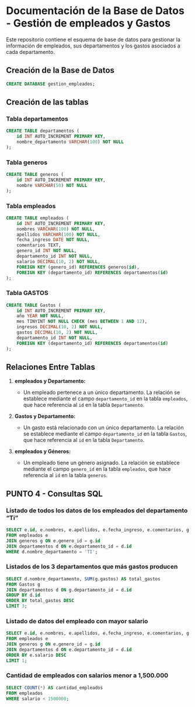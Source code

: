 # Documentación de la Base de Datos - Gestión de empleados y Gastos

Este repositorio contiene el esquema de base de datos para gestionar la información de empleados, sus departamentos y los gastos asociados a cada departamento.

## Creación de la Base de Datos

```sql
CREATE DATABASE gestion_empleados;
```

## Creación de las tablas

### Tabla departamentos

```sql
CREATE TABLE departamentos (
    id INT AUTO_INCREMENT PRIMARY KEY,
    nombre_departamento VARCHAR(100) NOT NULL
);
```

### Tabla generos

```sql
CREATE TABLE generos (
    id INT AUTO_INCREMENT PRIMARY KEY,
    nombre VARCHAR(50) NOT NULL
);

```

### Tabla empleados

```sql
CREATE TABLE empleados (
    id INT AUTO_INCREMENT PRIMARY KEY,
    nombres VARCHAR(100) NOT NULL,
    apellidos VARCHAR(100) NOT NULL,
    fecha_ingreso DATE NOT NULL,
    comentarios TEXT,
    genero_id INT NOT NULL,
    departamento_id INT NOT NULL,
    salario DECIMAL(10, 2) NOT NULL,
    FOREIGN KEY (genero_id) REFERENCES generos(id),
    FOREIGN KEY (departamento_id) REFERENCES departamentos(id)
);
```

### Tabla GASTOS

```sql
CREATE TABLE Gastos (
    id INT AUTO_INCREMENT PRIMARY KEY,
    año YEAR NOT NULL,
    mes TINYINT NOT NULL CHECK (mes BETWEEN 1 AND 12),
    ingresos DECIMAL(10, 2) NOT NULL,
    gastos DECIMAL(10, 2) NOT NULL,
    departamento_id INT NOT NULL,
    FOREIGN KEY (departamento_id) REFERENCES departamentos(id)
);
```

## Relaciones Entre Tablas

1. **empleados y Departamento:**
   - Un empleado pertenece a un único departamento. La relación se establece mediante el campo `departamento_id` en la tabla `empleados`, que hace referencia al `id` en la tabla `Departamento`.

2. **Gastos y Departamento:**
   - Un gasto está relacionado con un único departamento. La relación se establece mediante el campo `departamento_id` en la tabla `Gastos`, que hace referencia al `id` en la tabla `Departamento`.

3. **empleados y Géneros:**
   - Un empleado tiene un género asignado. La relación se establece mediante el campo `genero_id` en la tabla `empleados`, que hace referencia al `id` en la tabla `generos`.

## PUNTO 4 - Consultas SQL

### Listado de todos los datos de los empleados del departamento “Ti”

```sql
SELECT e.id, e.nombres, e.apellidos, e.fecha_ingreso, e.comentarios, g.nombre AS genero, d.nombre_departamento, e.salario
FROM empleados e
JOIN generos g ON e.genero_id = g.id
JOIN departamentos d ON e.departamento_id = d.id
WHERE d.nombre_departamento = 'TI';
```

### Listados de los 3 departamentos que más gastos producen

```sql
SELECT d.nombre_departamento, SUM(g.gastos) AS total_gastos
FROM Gastos g
JOIN departamentos d ON g.departamento_id = d.id
GROUP BY d.id
ORDER BY total_gastos DESC
LIMIT 3;
```

### Listado de datos del empleado con mayor salario

```sql
SELECT e.id, e.nombres, e.apellidos, e.fecha_ingreso, e.comentarios, g.nombre AS genero, d.nombre_departamento, e.salario
FROM empleados e
JOIN generos g ON e.genero_id = g.id
JOIN departamentos d ON e.departamento_id = d.id
ORDER BY e.salario DESC
LIMIT 1;
```

###  Cantidad de empleados con salarios menor a 1,500.000

```sql
SELECT COUNT(*) AS cantidad_empleados
FROM empleados
WHERE salario < 1500000;
```
